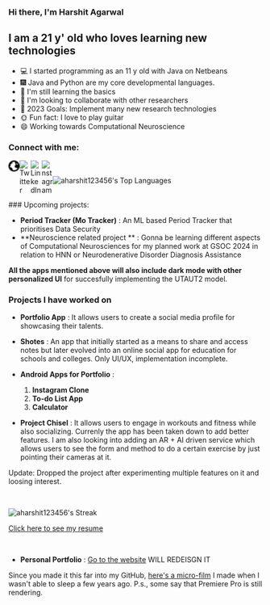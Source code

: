 ### Hi there, I'm Harshit Agarwal

## I am a 21 y' old who loves learning new technologies
- :computer: I started programming as an 11 y old with Java on Netbeans
- :fireworks: Java and Python are my core developmental languages.
- :balloon: I'm still learning the basics 
- :bell: I'm looking to collaborate with other researchers
- :new_moon_with_face: 2023 Goals: Implement many new research technologies
- :sun_with_face: Fun fact: I love to play guitar
- 😄 Working towards Computational Neuroscience

### Connect with me:
[<img align="left" alt="website" width="22px" src="https://raw.githubusercontent.com/iconic/open-iconic/master/svg/globe.svg" />][website]
[<img align="left" alt="Twitter" width="22px" src="https://cdn.jsdelivr.net/npm/simple-icons@v3/icons/twitter.svg" />][twitter]
[<img align="left" alt="LinkedIn" width="22px" src="https://cdn.jsdelivr.net/npm/simple-icons@v3/icons/linkedin.svg" />][linkedin]
[<img align="left" alt="nstagram" width="22px" src="https://cdn.jsdelivr.net/npm/simple-icons@v3/icons/instagram.svg" />][instagram]

<br />

![aharshit123456's Top Languages](https://github-readme-stats.vercel.app/api/top-langs/?username=aharshit123456&theme=highcontrast&show_icons=true&hide_border=true&layout=compact)

<br />
### Upcoming projects:

- **Period Tracker (Mo Tracker)** : An ML based Period Tracker that prioritises Data Security
- **Neuroscience related project ** : Gonna be learning different aspects of Computational Neurosciences for my planned work at GSOC 2024 in relation to HNN or Neurodenerative Disorder Diagnosis Assistance

**All the apps mentioned above will also include dark mode with other personalized UI** for succesfully implementing the UTAUT2 model.

### Projects I have worked on

- **Portfolio App** : It allows users to create a social media profile for showcasing their talents.

- **Shotes** : An app that initially started as a means to share and access notes but later evolved into an online social app for education for schools and colleges. Only UI/UX, implementation incomplete.

- **Android Apps for Portfolio** :
  1. **Instagram Clone**
  2. **To-do List App**
  3. **Calculator**

- **Project Chisel** : It allows users to engage in workouts and fitness while also socializing. Currenly the app has been taken down to add better features. I am also looking into adding an AR + AI driven service which allows users to see the form and method to do a certain exercise by just pointing their cameras at it.

Update: Dropped the project after experimenting multiple features on it and loosing interest.

<br />

![aharshit123456's Streak](https://github-readme-streak-stats.herokuapp.com/?user=aharshit123456&theme=highcontrast&hide_border=true)

[Click here to see my resume](https://drive.google.com/file/d/1PT_iEbVU8mwAR-aXn1qALbrhL2bDS6lf/view?usp=sharing)

<br/>

- **Personal Portfolio** : [Go to the website](aharshit123456.github.io) WILL REDEISGN IT

Since you made it this far into my GitHub, [here's a micro-film](https://drive.google.com/file/d/1sMRc2CpeTGtSUxQjKfghozH8OT6EPish/view?usp=drive_link) I made when I wasn't able to sleep a few years ago. P.s., some say that Premiere Pro is still rendering.

[website]: https://aharshit123456.github.io
[twitter]: https://twitter.com/aharshit123456
[instagram]: https://instagram.com/aharshit123456
[linkedin]: https://linkedin.com/in/aharshit123456


<!--
**aharshit123456/aharshit123456** is a ✨ _special_ ✨ repository because its `README.md` (this file) appears on your GitHub profile.

Here are some ideas to get you started:

- 🔭 I’m currently working on ...
- 🌱 I’m currently learning ...
- 👯 I’m looking to collaborate on ...
- 🤔 I’m looking for help with ...
- 💬 Ask me about ...
- 📫 How to reach me: ...
- 😄 Pronouns: ...
- ⚡ Fun fact: ...

-->

